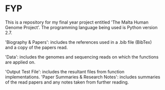 # FYP
This is a repository for my final year project entitled 'The Malta Human Genome Project'.  The programming language being used is Python version 2.7.  

'Biography & Papers': includes the references used in a .bib file (BibTex) and a copy of the papers read.

'Data': includes the genomes and sequencing reads on which the functions are applied on.

'Output Test File': includes the resultant files from function implementations.
'Paper Summaries & Research Notes': includes summaries of the read papers and any notes taken from further reading.

